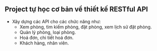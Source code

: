 ## Project tự học cơ bản về thiết kế RESTful API
- Xây dựng các API cho các chức năng như:
  + Xem phòng, tìm kiếm phòng, đặt phòng, xem lịch sử đặt phòng.
  + Quản lý phòng, loại phòng.
  + Hoá đơn, chi tiết hoá đơn.
  + Khách hàng, nhân viên.
